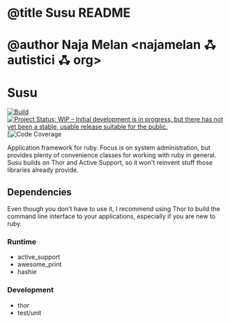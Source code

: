 # @title Susu README
# @author Naja Melan <najamelan ꗈ autistici ꗈ org>

# Susu

[![Build](https://travis-ci.org/najamelan/Susu.svg?branch=dev)](https://travis-ci.org/najamelan/Susu?branch=dev)
[![Project Status: WIP – Initial development is in progress, but there has not yet been a stable, usable release suitable for the public.](https://www.repostatus.org/badges/latest/wip.svg)](https://www.repostatus.org/#wip)
[![Code Coverage](https://codecov.io/gh/najamelan/susu/branch/dev/graph/badge.svg)

Application framework for ruby. Focus is on system administration, but provides plenty of convenience classes for working with ruby in general. Susu builds on Thor and Active Support, so it won't reinvent stuff those libraries already provide.

## Dependencies

Even though you don't have to use it, I recommend using Thor to build the command line interface to your applications, especially if you are new to ruby.

### Runtime
- active_support
- awesome_print
- hashie

### Development
- thor
- test/unit
